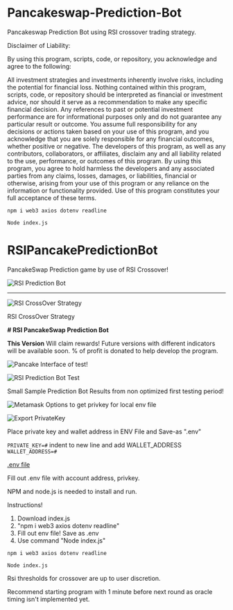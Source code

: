 # Pancakeswap-Prediction-Bot

Pancakeswap Prediction Bot using RSI crossover trading strategy.

Disclaimer of Liability:

By using this program, scripts, code, or repository, you acknowledge and agree to the following:

All investment strategies and investments inherently involve risks, including the potential for financial loss.
Nothing contained within this program, scripts, code, or repository should be interpreted as financial or investment advice, nor should it serve as a recommendation to make any specific financial decision.
Any references to past or potential investment performance are for informational purposes only and do not guarantee any particular result or outcome.
You assume full responsibility for any decisions or actions taken based on your use of this program, and you acknowledge that you are solely responsible for any financial outcomes, whether positive or negative.
The developers of this program, as well as any contributors, collaborators, or affiliates, disclaim any and all liability related to the use, performance, or outcomes of this program.
By using this program, you agree to hold harmless the developers and any associated parties from any claims, losses, damages, or liabilities, financial or otherwise, arising from your use of this program or any reliance on the information or functionality provided.
Use of this program constitutes your full acceptance of these terms.

`npm i web3 axios dotenv readline`

`Node index.js`


# RSIPancakePredictionBot
PancakeSwap Prediction game by use of RSI Crossover!

![RSI Prediction Bot](https://github.com/DGCrypto/RSIPancakePredictionBot/blob/main/IMG_0183.jpg)
***

![RSI CrossOver Strategy](https://github.com/DGCrypto/RSIPancakePredictionBot/blob/main/E3BFD33A-8C91-464E-ABDE-D0A574A74786.jpeg)

RSI CrossOver Strategy

**# RSI PancakeSwap Prediction Bot**


**This Version** Will claim rewards! 
Future versions with different indicators will be available soon.
 % of profit is donated to help develop the program.




![Pancake Interface of test!](https://github.com/DGCrypto/RSIPancakePredictionBot/blob/main/RSIPredPancake.png)

![RSI Prediction Bot Test](https://github.com/DGCrypto/RSIPancakePredictionBot/blob/main/predbottest.PNG)

Small Sample Prediction Bot Results from non optimized first testing period!

![Metamask Options to get privkey for local env file](https://github.com/DGCrypto/RSIPancakePredictionBot/blob/main/options.PNG)

![Export PrivateKey](https://github.com/DGCrypto/RSIPancakePredictionBot/blob/main/exportprivkey.PNG)

Place private key and wallet address in ENV File and Save-as ".env"

`PRIVATE_KEY=#` indent to new line and add WALLET_ADDRESS
`WALLET_ADDRESS=#`

[.env file](https://github.com/DGCrypto/RSIPancakePredictionBot/blob/main/.env.example)

Fill out .env file with account address, privkey.


NPM and node.js is needed to install and run.


Instructions!

1.   Download index.js
2.   "npm i web3 axios dotenv readline"
3.   Fill out env file! Save as .env
4.   Use command "Node index.js"

`npm i web3 axios dotenv readline`

`Node index.js`


Rsi thresholds for crossover are up to user discretion.

Recommend starting program with 1 minute before next round as oracle timing isn't implemented yet.
